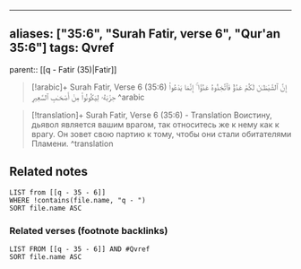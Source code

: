 
---
aliases: ["35:6", "Surah Fatir, verse 6", "Qur'an 35:6"]
tags: Qvref
---

parent:: [[q - Fatir (35)|Fatir]]

> [!arabic]+ Surah Fatir, Verse 6 (35:6)
> <span class="quran-arabic">إِنَّ ٱلشَّيْطَـٰنَ لَكُمْ عَدُوٌّ فَٱتَّخِذُوهُ عَدُوًّا ۚ إِنَّمَا يَدْعُوا۟ حِزْبَهُۥ لِيَكُونُوا۟ مِنْ أَصْحَـٰبِ ٱلسَّعِيرِ</span>
^arabic

> [!translation]+ Surah Fatir, Verse 6 (35:6) - Translation
> Воистину, дьявол является вашим врагом, так относитесь же к нему как к врагу. Он зовет свою партию к тому, чтобы они стали обитателями Пламени.
^translation



## Related notes
```dataview
LIST from [[q - 35 - 6]]
WHERE !contains(file.name, "q - ")
SORT file.name ASC
```

### Related verses (footnote backlinks)
```dataview
LIST FROM [[q - 35 - 6]] AND #Qvref
SORT file.name ASC
```

